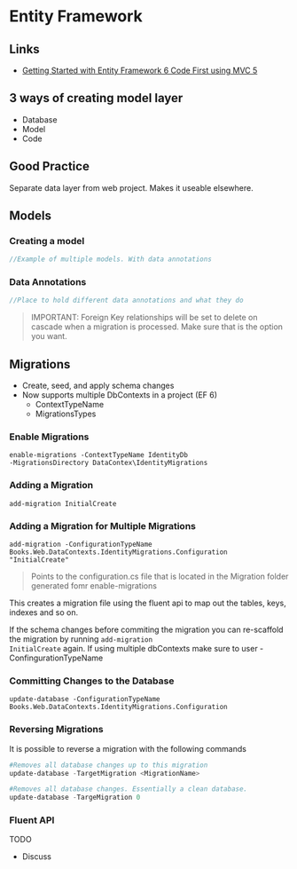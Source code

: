 # Entity Framework

## Links 
- [Getting Started with Entity Framework 6 Code First using MVC 5](https://docs.microsoft.com/en-us/aspnet/mvc/overview/getting-started/getting-started-with-ef-using-mvc/creating-an-entity-framework-data-model-for-an-asp-net-mvc-application)

## 3 ways of creating model layer
- Database
- Model
- Code

## Good Practice
Separate data layer from web project. Makes it useable elsewhere.

## Models

### Creating a model
```csharp
//Example of multiple models. With data annotations
```
### Data Annotations
```csharp
//Place to hold different data annotations and what they do
```
><bold>IMPORTANT:</bold> Foreign Key relationships will be set to delete on cascade when a migration is processed. Make sure that is the option you want.

## Migrations
- Create, seed, and apply schema changes
- Now supports multiple DbContexts in a project (EF 6)
    - ContextTypeName
    - MigrationsTypes

### Enable Migrations
<code>enable-migrations -ContextTypeName IdentityDb -MigrationsDirectory DataContex\IdentityMigrations</code>

### Adding a Migration
<code>add-migration InitialCreate</code>

### Adding a Migration for Multiple Migrations
<code>add-migration -ConfigurationTypeName Books.Web.DataContexts.IdentityMigrations.Configuration "InitialCreate"</code>
> Points to the configuration.cs file that is located in the Migration folder generated fomr enable-migrations

This creates a migration file using the fluent api to map out the tables, keys, indexes and so on.

If the schema changes before commiting the migration you can re-scaffold the migration by running <code>add-migration InitialCreate</code> again.
If using multiple dbContexts make sure to user -ConfingurationTypeName

### Committing Changes to the Database
<code>update-database -ConfigurationTypeName Books.Web.DataContexts.IdentityMigrations.Configuration</code>

### Reversing Migrations
It is possible to reverse a migration with the following commands
```powershell
#Removes all database changes up to this migration
update-database -TargetMigration <MigrationName> 

#Removes all database changes. Essentially a clean database.
update-database -TargeMigration 0 
```



### Fluent API
TODO
- Discuss
